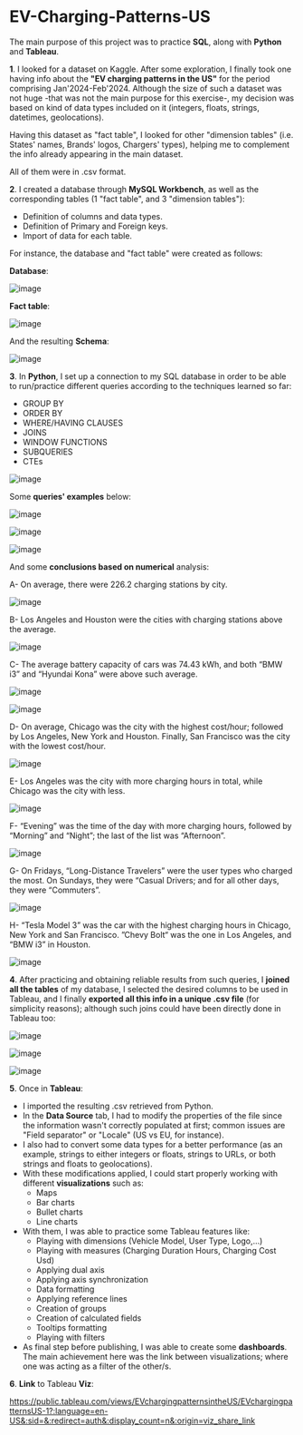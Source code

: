 # EV-Charging-Patterns-US

The main purpose of this project was to practice **SQL**, along with **Python** and **Tableau**.

**1**. I looked for a dataset on Kaggle. 
  After some exploration, I finally took one having info about the **"EV charging patterns in the US"** for the period comprising Jan'2024-Feb'2024.
  Although the size of such a dataset was not huge -that was not the main purpose for this exercise-, 
  my decision was based on kind of data types included on it (integers, floats, strings, datetimes, geolocations).

Having this dataset as "fact table", I looked for other "dimension tables" (i.e. States' names, Brands' logos, Chargers' types), 
helping me to complement the info already appearing in the main dataset.

All of them were in .csv format.



**2**. I created a database through **MySQL Workbench**, as well as the corresponding tables (1 "fact table", and 3 "dimension tables"):
  * Definition of columns and data types.
  * Definition of Primary and Foreign keys.
  * Import of data for each table.

For instance, the database and "fact table" were created as follows:

**Database**:

![image](https://github.com/user-attachments/assets/966d81da-7767-4749-8504-11c457b53233)

**Fact table**:

![image](https://github.com/user-attachments/assets/637ad83e-d676-413a-8beb-8a25358694d4)


And the resulting **Schema**:

![image](https://github.com/user-attachments/assets/843c2eb4-2bdb-47e1-95f2-36491f5f748d)



**3**. In **Python**, I set up a connection to my SQL database in order to be able to run/practice different queries according to the techniques learned so far:
  * GROUP BY
  * ORDER BY
  * WHERE/HAVING CLAUSES
  * JOINS
  * WINDOW FUNCTIONS
  * SUBQUERIES
  * CTEs

![image](https://github.com/user-attachments/assets/7a262c1c-d4d3-474c-ab40-3b691c6a3435)

Some **queries' examples** below:

![image](https://github.com/user-attachments/assets/1629d955-c1c1-46db-9415-1644938e14fd)

![image](https://github.com/user-attachments/assets/67a7537d-33d4-4bc9-82d0-9ceccf5d7e40)

![image](https://github.com/user-attachments/assets/184968a2-cdf5-4c6f-8b67-f6ec73503d23)


And some **conclusions based on numerical** analysis:

  A- On average, there were 226.2 charging stations by city.

![image](https://github.com/user-attachments/assets/e6a2c720-146e-461f-a7fe-0c21db4de65a)

  B- Los Angeles and Houston were the cities with charging stations above the average.

![image](https://github.com/user-attachments/assets/e812deae-a501-4009-a577-e2dd43d4e3e3)

  C- The average battery capacity of cars was 74.43 kWh, and both “BMW i3” and “Hyundai Kona” were above such average.

![image](https://github.com/user-attachments/assets/0157c5ef-be26-4fc0-85e4-fb40fd82cee5)

![image](https://github.com/user-attachments/assets/a94997c7-1dc4-4f77-ae4f-00b582126d81)

  D- On average, Chicago was the city with the highest cost/hour; followed by Los Angeles, New York and Houston. Finally, San Francisco was the city with the lowest cost/hour.

![image](https://github.com/user-attachments/assets/66194945-a1d3-49e1-8126-ab949f5d1080)

  E- Los Angeles was the city with more charging hours in total, while Chicago was the city with less.

![image](https://github.com/user-attachments/assets/39dbe502-dafa-482f-9695-7806a9b338df)

  F- “Evening” was the time of the day with more charging hours, followed by “Morning” and “Night”; the last of the list was “Afternoon”.

![image](https://github.com/user-attachments/assets/bddd511a-a94a-413e-a3cb-93e7b3d1fbc7)

  G- On Fridays, “Long-Distance Travelers” were the user types who charged the most. On Sundays, they were “Casual Drivers; and for all other days, they were “Commuters”.

![image](https://github.com/user-attachments/assets/d31dc222-bb78-4bd0-bf9e-1b908f73825d)

  H- “Tesla Model 3” was the car with the highest charging hours in Chicago, New York and San Francisco. ”Chevy Bolt“ was the one in Los Angeles, and “BMW i3” in Houston.

![image](https://github.com/user-attachments/assets/b3d02ac3-0d4b-44b3-83d6-1cb1e979e61f)



**4**. After practicing and obtaining reliable results from such queries, I **joined all the tables** of my database, I selected the desired columns
to be used in Tableau, and I finally **exported all this info in a unique .csv file** (for simplicity reasons); although such joins could have been directly done in Tableau too:

![image](https://github.com/user-attachments/assets/7203ea92-728d-4b48-af3f-3a241e4b25c4)

![image](https://github.com/user-attachments/assets/7c526fb8-f03e-4a67-b2af-80d9e03d2183)

![image](https://github.com/user-attachments/assets/695dc157-405d-496c-8d25-0d4f798ea462)



**5**. Once in **Tableau**:
  * I imported the resulting .csv retrieved from Python.
  * In the **Data Source** tab, I had to modify the properties of the file since the information wasn't correctly populated at first; common issues are "Field separator" or "Locale" (US vs EU, for instance).
  * I also had to convert some data types for a better performance (as an example, strings to either integers or floats, strings to URLs, or both strings and floats to geolocations).
  * With these modifications applied, I could start properly working with different **visualizations** such as:
    * Maps
    * Bar charts
    * Bullet charts
    * Line charts
  * With them, I was able to practice some Tableau features like:
    * Playing with dimensions (Vehicle Model, User Type, Logo,...)
    * Playing with measures (Charging Duration Hours, Charging Cost Usd)
    * Applying dual axis
    * Applying axis synchronization
    * Data formatting
    * Applying reference lines
    * Creation of groups
    * Creation of calculated fields
    * Tooltips formatting
    * Playing with filters
  * As final step before publishing, I was able to create some **dashboards**. The main achievement here was the link between visualizations; where one was acting as a filter of the other/s.   



**6**. **Link** to Tableau **Viz**:

https://public.tableau.com/views/EVchargingpatternsintheUS/EVchargingpatternsUS-1?:language=en-US&:sid=&:redirect=auth&:display_count=n&:origin=viz_share_link
